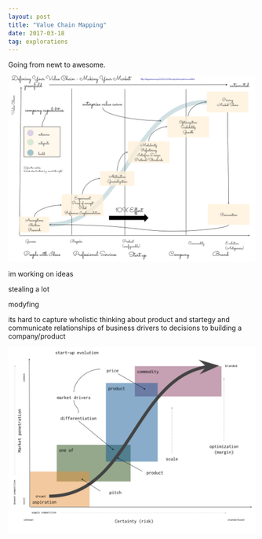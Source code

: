 ```yaml
---
layout: post
title: "Value Chain Mapping"
date: 2017-03-18
tag: explorations
---
```


Going from newt to awesome.

<img src="/explorations/Value_Chain_Mapping.svg" />

im working on ideas

stealing a lot

modyfing

its hard to capture wholistic thinking about product and startegy
and communicate relationships of business drivers to decisions to building a company/product

<img src="/explorations/start-up_evolution.svg" />
